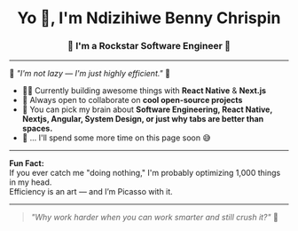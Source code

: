 <h1 align="center">Yo 👋, I'm Ndizihiwe Benny Chrispin</h1>
<h3 align="center">🚀 I'm a Rockstar Software Engineer 🚀</h3>

---

🌟 *"I'm not lazy — I'm just highly efficient."* 🌟

- 👨‍💻 Currently building awesome things with **React Native** & **Next.js**  
- 👯 Always open to collaborate on **cool open-source projects**  
- 🧠 You can pick my brain about **Software Engineering, React Native, Nextjs, Angular, System Design, or just why tabs are better than spaces.**  
- 🎨 ... I'll spend some more time on this page soon 😅

---

**Fun Fact:**  
If you ever catch me "doing nothing," I'm probably optimizing 1,000 things in my head.  
Efficiency is an art — and I’m Picasso with it.

---

> *"Why work harder when you can work smarter and still crush it?"* 🚀




